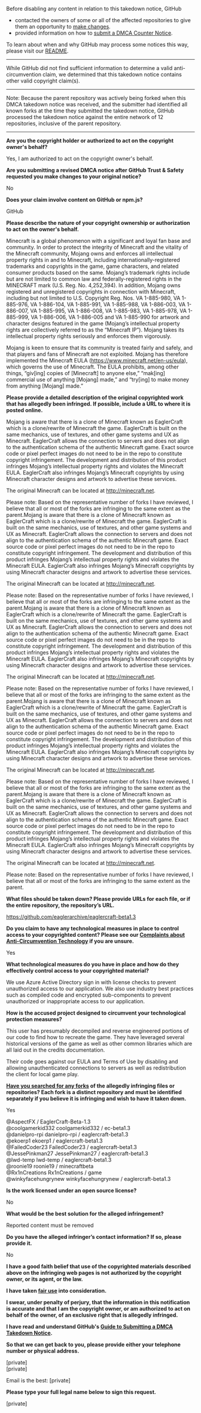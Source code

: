 Before disabling any content in relation to this takedown notice, GitHub
- contacted the owners of some or all of the affected repositories to give them an opportunity to [make changes](https://docs.github.com/en/github/site-policy/dmca-takedown-policy#a-how-does-this-actually-work).
- provided information on how to [submit a DMCA Counter Notice](https://docs.github.com/en/articles/guide-to-submitting-a-dmca-counter-notice).

To learn about when and why GitHub may process some notices this way, please visit our [README](https://github.com/github/dmca/blob/master/README.md#anatomy-of-a-takedown-notice).

---

While GitHub did not find sufficient information to determine a valid anti-circumvention claim, we determined that this takedown notice contains other valid copyright claim(s).

---

Note: Because the parent repository was actively being forked when this DMCA takedown notice was received, and the submitter had identified all known forks at the time they submitted the takedown notice, GitHub processed the takedown notice against the entire network of 12 repositories, inclusive of the parent repository.

---

**Are you the copyright holder or authorized to act on the copyright owner's behalf?**

Yes, I am authorized to act on the copyright owner's behalf.

**Are you submitting a revised DMCA notice after GitHub Trust & Safety requested you make changes to your original notice?**

No

**Does your claim involve content on GitHub or npm.js?**

GitHub

**Please describe the nature of your copyright ownership or authorization to act on the owner's behalf.**

Minecraft is a global phenomenon with a significant and loyal fan base and community. In order to protect the integrity of Minecraft and the vitality of the Minecraft community, Mojang owns and enforces all intellectual property rights in and to Minecraft, including internationally-registered trademarks and copyrights in the game, game characters, and related consumer products based on the same. Mojang’s trademark rights include but are not limited to common law and federally-registered rights in the MINECRAFT mark (U.S. Reg. No. 4,252,394). In addition, Mojang owns registered and unregistered copyrights in connection with Minecraft, including but not limited to U.S. Copyright Reg. Nos. VA 1-885-980, VA 1-885-976, VA 1-886-104, VA 1-885-991, VA 1-885-988, VA 1-886-003, VA 1-886-007, VA 1-885-995, VA 1-886-008, VA 1-885-983, VA 1-885-978, VA 1-885-999, VA 1-886-006, VA 1-886-005 and VA 1-885-990 for artwork and character designs featured in the game (Mojang’s intellectual property rights are collectively referred to as the “Minecraft IP”). Mojang takes its intellectual property rights seriously and enforces them vigorously.

Mojang is keen to ensure that its community is treated fairly and safely, and that players and fans of Minecraft are not exploited. Mojang has therefore implemented the Minecraft EULA (https://www.minecraft.net/en-us/eula), which governs the use of Minecraft. The EULA prohibits, among other things, “giv[ing] copies of [Minecraft] to anyone else,” “mak[ing] commercial use of anything [Mojang] made,” and “try[ing] to make money from anything [Mojang] made.”

**Please provide a detailed description of the original copyrighted work that has allegedly been infringed. If possible, include a URL to where it is posted online.**

Mojang is aware that there is a clone of Minecraft known as EaglerCraft which is a clone/rewrite of Minecraft the game. EaglerCraft is built on the same mechanics, use of textures, and other game systems and UX as Minecraft. EaglerCraft allows the connection to servers and does not align to the authentication schema of the authentic Minecraft game. Exact source code or pixel perfect images do not need to be in the repo to constitute copyright infringement. The development and distribution of this product infringes Mojang’s intellectual property rights and violates the Minecraft EULA. EaglerCraft also infringes Mojang’s Minecraft copyrights by using Minecraft character designs and artwork to advertise these services.

The original Minecraft can be located at http://minecraft.net.

Please note: Based on the representative number of forks I have reviewed, I believe that all or most of the forks are infringing to the same extent as the parent.Mojang is aware that there is a clone of Minecraft known as EaglerCraft which is a clone/rewrite of Minecraft the game. EaglerCraft is built on the same mechanics, use of textures, and other game systems and UX as Minecraft. EaglerCraft allows the connection to servers and does not align to the authentication schema of the authentic Minecraft game. Exact source code or pixel perfect images do not need to be in the repo to constitute copyright infringement. The development and distribution of this product infringes Mojang’s intellectual property rights and violates the Minecraft EULA. EaglerCraft also infringes Mojang’s Minecraft copyrights by using Minecraft character designs and artwork to advertise these services.

The original Minecraft can be located at http://minecraft.net.

Please note: Based on the representative number of forks I have reviewed, I believe that all or most of the forks are infringing to the same extent as the parent.Mojang is aware that there is a clone of Minecraft known as EaglerCraft which is a clone/rewrite of Minecraft the game. EaglerCraft is built on the same mechanics, use of textures, and other game systems and UX as Minecraft. EaglerCraft allows the connection to servers and does not align to the authentication schema of the authentic Minecraft game. Exact source code or pixel perfect images do not need to be in the repo to constitute copyright infringement. The development and distribution of this product infringes Mojang’s intellectual property rights and violates the Minecraft EULA. EaglerCraft also infringes Mojang’s Minecraft copyrights by using Minecraft character designs and artwork to advertise these services.

The original Minecraft can be located at http://minecraft.net.

Please note: Based on the representative number of forks I have reviewed, I believe that all or most of the forks are infringing to the same extent as the parent.Mojang is aware that there is a clone of Minecraft known as EaglerCraft which is a clone/rewrite of Minecraft the game. EaglerCraft is built on the same mechanics, use of textures, and other game systems and UX as Minecraft. EaglerCraft allows the connection to servers and does not align to the authentication schema of the authentic Minecraft game. Exact source code or pixel perfect images do not need to be in the repo to constitute copyright infringement. The development and distribution of this product infringes Mojang’s intellectual property rights and violates the Minecraft EULA. EaglerCraft also infringes Mojang’s Minecraft copyrights by using Minecraft character designs and artwork to advertise these services.

The original Minecraft can be located at http://minecraft.net.

Please note: Based on the representative number of forks I have reviewed, I believe that all or most of the forks are infringing to the same extent as the parent.Mojang is aware that there is a clone of Minecraft known as EaglerCraft which is a clone/rewrite of Minecraft the game. EaglerCraft is built on the same mechanics, use of textures, and other game systems and UX as Minecraft. EaglerCraft allows the connection to servers and does not align to the authentication schema of the authentic Minecraft game. Exact source code or pixel perfect images do not need to be in the repo to constitute copyright infringement. The development and distribution of this product infringes Mojang’s intellectual property rights and violates the Minecraft EULA. EaglerCraft also infringes Mojang’s Minecraft copyrights by using Minecraft character designs and artwork to advertise these services.

The original Minecraft can be located at http://minecraft.net.

Please note: Based on the representative number of forks I have reviewed, I believe that all or most of the forks are infringing to the same extent as the parent.

**What files should be taken down? Please provide URLs for each file, or if the entire repository, the repository’s URL.**

https://github.com/eaglerarchive/eaglercraft-beta1.3

**Do you claim to have any technological measures in place to control access to your copyrighted content? Please see our <a href="https://docs.github.com/articles/guide-to-submitting-a-dmca-takedown-notice#complaints-about-anti-circumvention-technology">Complaints about Anti-Circumvention Technology</a> if you are unsure.**

Yes

**What technological measures do you have in place and how do they effectively control access to your copyrighted material?**

We use Azure Active Directory sign in with license checks to prevent unauthorized access to our application. We also use industry best practices such as compiled code and encrypted sub-components to prevent unauthorized or inappropriate access to our application.

**How is the accused project designed to circumvent your technological protection measures?**

This user has presumably decompiled and reverse engineered portions of our code to find how to recreate the game. They have leveraged several historical versions of the game as well as other common libraries which are all laid out in the credits documentation.

Their code goes against our EULA and Terms of Use by disabling and allowing unauthenticated connections to servers as well as redistribution the client for local game play.

**<a href="https://docs.github.com/articles/dmca-takedown-policy#b-what-about-forks-or-whats-a-fork">Have you searched for any forks</a> of the allegedly infringing files or repositories? Each fork is a distinct repository and must be identified separately if you believe it is infringing and wish to have it taken down.**

Yes

 @AspectFX / EaglerCraft-Beta-1.3  
 @coolgamerkid332 coolgamerkid332 / ec-beta1.3  
 @danielpro-rpi danielpro-rpi / eaglercraft-beta1.3  
 @ekoerp1 ekoerp1 / eaglercraft-beta1.3  
 @FailedCoder23 FailedCoder23 / eaglercraft-beta1.3  
 @JessePinkman27 JessePinkman27 / eaglercraft-beta1.3  
 @lwd-temp lwd-temp / eaglercraft-beta1.3  
 @roonie19 roonie19 / minecraftbeta  
 @Rx1nCreations Rx1nCreations / game  
 @winkyfacehungrynew winkyfacehungrynew / eaglercraft-beta1.3  

**Is the work licensed under an open source license?**

No

**What would be the best solution for the alleged infringement?**

Reported content must be removed

**Do you have the alleged infringer’s contact information? If so, please provide it.**

No

**I have a good faith belief that use of the copyrighted materials described above on the infringing web pages is not authorized by the copyright owner, or its agent, or the law.**

**I have taken <a href="https://www.lumendatabase.org/topics/22">fair use</a> into consideration.**

**I swear, under penalty of perjury, that the information in this notification is accurate and that I am the copyright owner, or am authorized to act on behalf of the owner, of an exclusive right that is allegedly infringed.**

**I have read and understand GitHub's <a href="https://docs.github.com/articles/guide-to-submitting-a-dmca-takedown-notice/">Guide to Submitting a DMCA Takedown Notice</a>.**

**So that we can get back to you, please provide either your telephone number or physical address.**

[private]  
[private]

Email is the best: [private]

**Please type your full legal name below to sign this request.**

[private]
